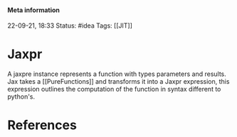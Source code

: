 #### Meta information
22-09-21, 18:33
Status: #idea
Tags: [[JIT]]





# Jaxpr
A jaxpre instance represents a function with types parameters and results. Jax takes a [[PureFunctions]] and transforms it into a Jaxpr expression, this expression outlines the computation of the function in syntax different to python's.






# References
